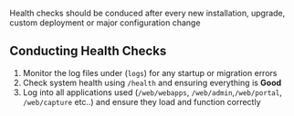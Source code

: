 Health checks should be conduced after every new installation, upgrade, custom deployment or major configuration change

## Conducting Health Checks
1. Monitor the log files under  (`logs`) for any startup or migration errors
1. Check system health using `/health` and ensuring everything is **Good**
1. Log into all applications used (`/web/webapps`, `/web/admin`,`/web/portal`, `/web/capture` etc..) and ensure they load and function correctly
